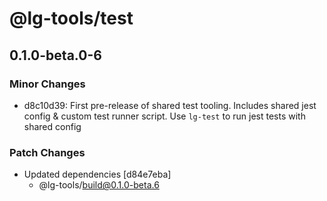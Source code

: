# @lg-tools/test

## 0.1.0-beta.0-6

### Minor Changes

- d8c10d39: First pre-release of shared test tooling. Includes shared jest config & custom test runner script. Use `lg-test` to run jest tests with shared config

### Patch Changes

- Updated dependencies [d84e7eba]
  - @lg-tools/build@0.1.0-beta.6

